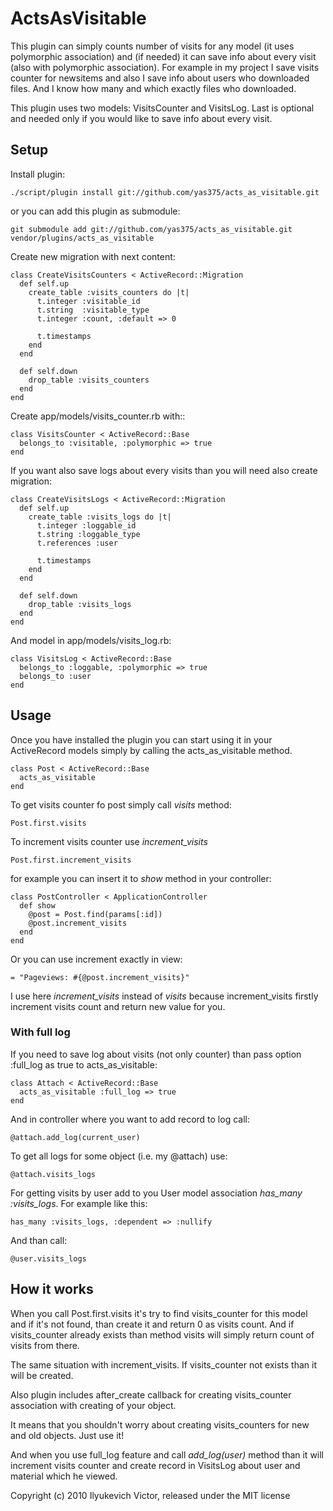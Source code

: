 # ActsAsVisitable

This plugin can simply counts number of visits for any model (it uses polymorphic association) and (if needed) it can save info about every visit (also with polymorphic association).
For example in my project I save visits counter for newsitems and also I save info about users who downloaded files. And I know how many and which exactly files who downloaded.

This plugin uses two models: VisitsCounter and VisitsLog. Last is optional and needed only if you would like to save info about every visit.

## Setup

Install plugin:

    ./script/plugin install git://github.com/yas375/acts_as_visitable.git

or you can add this plugin as submodule:

    git submodule add git://github.com/yas375/acts_as_visitable.git vendor/plugins/acts_as_visitable

Create new migration with next content:

    class CreateVisitsCounters < ActiveRecord::Migration
      def self.up
        create_table :visits_counters do |t|
          t.integer :visitable_id
          t.string  :visitable_type
          t.integer :count, :default => 0

          t.timestamps
        end
      end

      def self.down
        drop_table :visits_counters
      end
    end

Create app/models/visits\_counter.rb with::

    class VisitsCounter < ActiveRecord::Base
      belongs_to :visitable, :polymorphic => true
    end

If you want also save logs about every visits than you will need also create migration:

    class CreateVisitsLogs < ActiveRecord::Migration
      def self.up
        create_table :visits_logs do |t|
          t.integer :loggable_id
          t.string :loggable_type
          t.references :user

          t.timestamps
        end
      end

      def self.down
        drop_table :visits_logs
      end
    end

And model in app/models/visits_log.rb:

    class VisitsLog < ActiveRecord::Base
      belongs_to :loggable, :polymorphic => true
      belongs_to :user
    end


## Usage

Once you have installed the plugin you can start using it in your ActiveRecord models simply by calling the acts\_as\_visitable method.

    class Post < ActiveRecord::Base
      acts_as_visitable
    end

To get visits counter fo post simply call _visits_ method:

    Post.first.visits

To increment visits counter use _increment\_visits_

    Post.first.increment_visits

for example you can insert it to _show_ method in your controller:

    class PostController < ApplicationController
      def show
        @post = Post.find(params[:id])
        @post.increment_visits
      end
    end

Or you can use increment exactly in view:

    = "Pageviews: #{@post.increment_visits}"

I use here _increment\_visits_ instead of _visits_ because increment_visits firstly increment visits count and return new value for you.

### With full log

If you need to save log about visits (not only counter) than pass option :full_log as true to acts\_as\_visitable:

    class Attach < ActiveRecord::Base
      acts_as_visitable :full_log => true
    end

And in controller where you want to add record to log call:

    @attach.add_log(current_user)

To get all logs for some object (i.e. my @attach) use:

    @attach.visits_logs

For getting visits by user add to you User model association *has_many :visits_logs*. For example like this:

    has_many :visits_logs, :dependent => :nullify

And than call:

    @user.visits_logs

## How it works

When you call Post.first.visits it's try to find visits_counter for this model and if it's not found, than create it and return 0 as visits count.
And if visits\_counter already exists than method visits will simply return count of visits from there.

The same situation with increment\_visits. If visits\_counter not exists than it will be created.

Also plugin includes after\_create callback for creating visits\_counter association with creating of your object.

It means that you shouldn't worry about creating visits\_counters for new and old objects. Just use it!

And when you use full\_log feature and call _add\_log(user)_ method than it will increment visits counter and create record in VisitsLog about user and material which he viewed.

Copyright (c) 2010 Ilyukevich Victor, released under the MIT license
